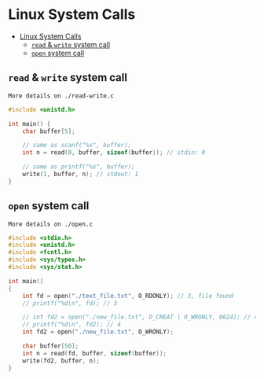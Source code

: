 # Linux System Calls

- [Linux System Calls](#linux-system-calls)
  - [`read` & `write` system call](#read--write-system-call)
  - [`open` system call](#open-system-call)

## `read` & `write` system call

`More details on ./read-write.c`

```c
#include <unistd.h>

int main() {
    char buffer[5];

    // same as scanf("%s", buffer);
    int n = read(0, buffer, sizeof(buffer)); // stdin: 0

    // same as printf("%s", buffer);
    write(1, buffer, n); // stdout: 1
}
```

## `open` system call

`More details on ./open.c`

```c
#include <stdio.h>
#include <unistd.h>
#include <fcntl.h>
#include <sys/types.h>
#include <sys/stat.h>

int main()
{
    int fd = open("./text_file.txt", O_RDONLY); // 3, file found
    // printf("%d\n", fd); // 3

    // int fd2 = open("./new_file.txt", O_CREAT | O_WRONLY, 0624); // 4, file created
    // printf("%d\n", fd2); // 4
    int fd2 = open("./new_file.txt", O_WRONLY);

    char buffer[50];
    int n = read(fd, buffer, sizeof(buffer));
    write(fd2, buffer, n);
}
```
